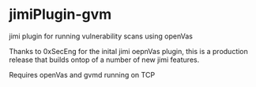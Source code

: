 # jimiPlugin-gvm
jimi plugin for running vulnerability scans using openVas 

Thanks to 0xSecEng for the inital jimi oepnVas plugin, this is a production release that builds ontop of a number of new jimi features.

Requires openVas and gvmd running on TCP

